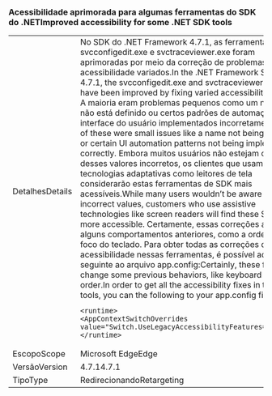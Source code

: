### <a name="improved-accessibility-for-some-net-sdk-tools"></a><span data-ttu-id="0f7e0-101">Acessibilidade aprimorada para algumas ferramentas do SDK do .NET</span><span class="sxs-lookup"><span data-stu-id="0f7e0-101">Improved accessibility for some .NET SDK tools</span></span>

|   |   |
|---|---|
|<span data-ttu-id="0f7e0-102">Detalhes</span><span class="sxs-lookup"><span data-stu-id="0f7e0-102">Details</span></span>|<span data-ttu-id="0f7e0-103">No SDK do .NET Framework 4.7.1, as ferramentas svcconfigedit.exe e svctraceviewer.exe foram aprimoradas por meio da correção de problemas de acessibilidade variados.</span><span class="sxs-lookup"><span data-stu-id="0f7e0-103">In the .NET Framework SDK 4.7.1, the svcconfigedit.exe and svctraceviewer.exe tools have been improved by fixing varied accessibility issues.</span></span> <span data-ttu-id="0f7e0-104">A maioria eram problemas pequenos como um nome que não está definido ou certos padrões de automação de interface do usuário implementados incorretamente.</span><span class="sxs-lookup"><span data-stu-id="0f7e0-104">Most of these were small issues like a name not being defined or certain UI automation patterns not being implemented correctly.</span></span> <span data-ttu-id="0f7e0-105">Embora muitos usuários não estejam cientes desses valores incorretos, os clientes que usam tecnologias adaptativas como leitores de tela considerarão estas ferramentas de SDK mais acessíveis.</span><span class="sxs-lookup"><span data-stu-id="0f7e0-105">While many users wouldn’t be aware of these incorrect values, customers who use assistive technologies like screen readers will find these SDK tools more accessible.</span></span> <span data-ttu-id="0f7e0-106">Certamente, essas correções alteram alguns comportamentos anteriores, como a ordem do foco do teclado. Para obter todas as correções de acessibilidade nessas ferramentas, é possível adicionar o seguinte ao arquivo app.config:</span><span class="sxs-lookup"><span data-stu-id="0f7e0-106">Certainly, these fixes change some previous behaviors, like keyboard focus order.In order to get all the accessibility fixes in these tools, you can the following to your app.config file:</span></span><pre><code class="language-xml">&lt;runtime&gt;&#13;&#10;&lt;AppContextSwitchOverrides value=&quot;Switch.UseLegacyAccessibilityFeatures=false&quot;/&gt;&#13;&#10;&lt;/runtime&gt;&#13;&#10;</code></pre>|
|<span data-ttu-id="0f7e0-107">Escopo</span><span class="sxs-lookup"><span data-stu-id="0f7e0-107">Scope</span></span>|<span data-ttu-id="0f7e0-108">Microsoft Edge</span><span class="sxs-lookup"><span data-stu-id="0f7e0-108">Edge</span></span>|
|<span data-ttu-id="0f7e0-109">Versão</span><span class="sxs-lookup"><span data-stu-id="0f7e0-109">Version</span></span>|<span data-ttu-id="0f7e0-110">4.7.1</span><span class="sxs-lookup"><span data-stu-id="0f7e0-110">4.7.1</span></span>|
|<span data-ttu-id="0f7e0-111">Tipo</span><span class="sxs-lookup"><span data-stu-id="0f7e0-111">Type</span></span>|<span data-ttu-id="0f7e0-112">Redirecionando</span><span class="sxs-lookup"><span data-stu-id="0f7e0-112">Retargeting</span></span>|

